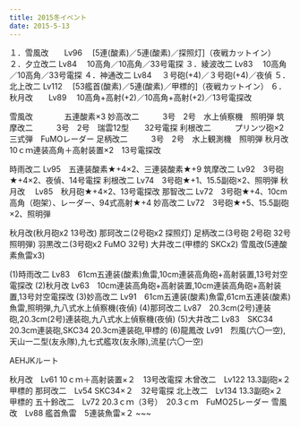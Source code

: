 ```yaml
---
title: 2015冬イベント
date: 2015-5-13
---
```


１．雪風改　　Lv96 　[5連(酸素)／5連(酸素)／探照灯]（夜戦カットイン） ２．夕立改二 Lv84 　10高角／10高角／33号電探 ３．綾波改二 Lv83 　10高角／10高角／33号電探 ４．神通改二 Lv84 　３号砲(+4)／３号砲(+4)／夜偵 ５．北上改二 Lv112 　[53艦首(酸素)／5連(酸素)／甲標的]（夜戦カットイン） ６．秋月改　　Lv89 　10高角+高射(+2)／10高角+高射(+2)／13号電探改

雪風改　　　　五連酸素×3 妙高改二　　　3号　2号　水上偵察機　照明弾 筑摩改二　　　3号　2号　瑞雲12型　　32号電探 利根改二　　　プリンツ砲×2　三式弾　FuMOレーダー 足柄改二　　　3号　2号　水上観測機　照明弾 秋月改　　　　10ｃｍ連装高角＋高射装置×2　13号電探改

時雨改二 Lv95　五連装酸素★+4×2、三連装酸素★+9 筑摩改二 Lv92　3号砲★+4×2、夜偵、14号電探 利根改二 Lv74　3号砲★+1、15.5副砲×2、照明弾 秋月改　 Lv85　秋月砲★+4×2、13号電探改 那智改二 Lv72　3号砲★+4、10cm高角（砲架）、レーダー、94式高射★+4 妙高改二 Lv72　3号砲★+5、15.5副砲×2、照明弾

秋月改(秋月砲x2 13号改) 那珂改ニ(2号砲x2 探照灯) 足柄改ニ(3号砲 2号砲 32号 照明弾) 羽黒改ニ(3号砲x2 FuMO 32号) 大井改ニ(甲標的 SKCx2) 雪風改(5連酸素魚雷x3)

(1)時雨改二 Lv83　61cm五連装(酸素)魚雷,10cm連装高角砲+高射装置,13号対空電探改 (2)秋月改 Lv63　10cm連装高角砲+高射装置,10cm連装高角砲+高射装置,13号対空電探改 (3)妙高改二 Lv91　61cm五連装(酸素)魚雷,61cm五連装(酸素)魚雷,照明弾,九八式水上偵察機(夜偵) (4)那珂改二 Lv87　20.3cm(2号)連装砲,20.3cm(2号)連装砲,九八式水上偵察機(夜偵) (5)大井改二 Lv83　SKC34 20.3cm連装砲,SKC34 20.3cm連装砲,甲標的 (6)龍鳳改 Lv91　烈風(六〇一空),天山一二型(友永隊),九七式艦攻(友永隊),流星(六〇一空)

AEHJKルート

秋月改　Lv61 10ｃｍ＋高射装置×２　13号改電探 木曾改二　Lv122 13.3副砲×２　甲標的 那珂改二　Lv54 SKC34×２　32号電探 北上改二　Lv134 13.3副砲×２　甲標的 五十鈴改二　Lv72 20.3ｃｍ（3号）　20.3ｃｍ　FuMO25レーダー 雪風改　Lv88 艦首魚雷　5連装魚雷×２ ~~~

